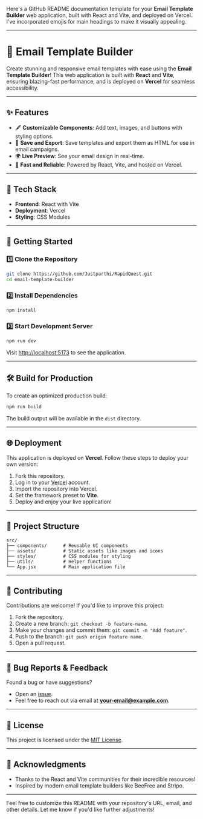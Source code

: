 Here's a GitHub README documentation template for your **Email Template Builder** web application, built with React and Vite, and deployed on Vercel. I've incorporated emojis for main headings to make it visually appealing.

---

# 📧 Email Template Builder

Create stunning and responsive email templates with ease using the **Email Template Builder**! This web application is built with **React** and **Vite**, ensuring blazing-fast performance, and is deployed on **Vercel** for seamless accessibility.

---

## ✨ Features

- 🖋️ **Customizable Components**: Add text, images, and buttons with styling options.  
- 💾 **Save and Export**: Save templates and export them as HTML for use in email campaigns.  
- 🌍 **Live Preview**: See your email design in real-time.  
- 🚀 **Fast and Reliable**: Powered by React, Vite, and hosted on Vercel.  

---

## 🔧 Tech Stack

- **Frontend**: React with Vite  
- **Deployment**: Vercel  
- **Styling**: CSS Modules  

---

## 🚀 Getting Started

### 1️⃣ Clone the Repository
```bash
git clone https://github.com/Justparthi/RapidQuest.git
cd email-template-builder
```

### 2️⃣ Install Dependencies
```bash
npm install
```

### 3️⃣ Start Development Server
```bash
npm run dev
```

Visit [http://localhost:5173](http://localhost:5173) to see the application.

---

## 🛠️ Build for Production
To create an optimized production build:
```bash
npm run build
```

The build output will be available in the `dist` directory.

---

## 🌐 Deployment

This application is deployed on **Vercel**. Follow these steps to deploy your own version:

1. Fork this repository.  
2. Log in to your [Vercel](https://vercel.com/) account.  
3. Import the repository into Vercel.  
4. Set the framework preset to **Vite**.  
5. Deploy and enjoy your live application!

---

## 📂 Project Structure

```plaintext
src/
├── components/      # Reusable UI components
├── assets/          # Static assets like images and icons
├── styles/          # CSS modules for styling
├── utils/           # Helper functions
└── App.jsx          # Main application file
```

---

## 🌟 Contributing

Contributions are welcome! If you'd like to improve this project:

1. Fork the repository.  
2. Create a new branch: `git checkout -b feature-name`.  
3. Make your changes and commit them: `git commit -m "Add feature"`.  
4. Push to the branch: `git push origin feature-name`.  
5. Open a pull request.

---

## 🐞 Bug Reports & Feedback

Found a bug or have suggestions?  
- Open an [issue](https://github.com/Justparthi/RapidQuest/issues).  
- Feel free to reach out via email at **your-email@example.com**.  

---

## 📄 License

This project is licensed under the [MIT License](LICENSE).  

---

## 🌈 Acknowledgments

- Thanks to the React and Vite communities for their incredible resources!  
- Inspired by modern email template builders like BeeFree and Stripo.  

---

Feel free to customize this README with your repository's URL, email, and other details. Let me know if you'd like further adjustments!